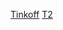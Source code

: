 [Tinkoff](https://edu.tinkoff.ru/)
[T2](https://ru.stackoverflow.com/questions/1377642/%D0%A0%D0%B5%D1%88%D0%B5%D0%BD%D0%B8%D0%B5-%D0%B7%D0%B0%D0%B4%D0%B0%D1%87%D0%BA%D0%B8)